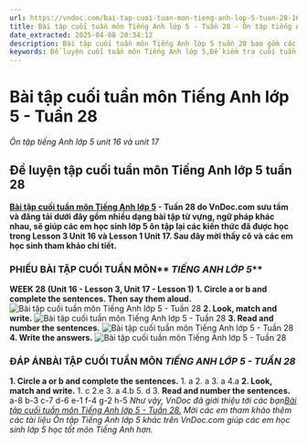 ```yaml
---
url: https://vndoc.com/bai-tap-cuoi-tuan-mon-tieng-anh-lop-5-tuan-28-163551
title: Bài tập cuối tuần môn Tiếng Anh lớp 5 - Tuần 28 - Ôn tập tiếng Anh lớp 5 unit 16 và unit 17 - VnDoc.com
date_extracted: 2025-04-08 20:34:12
description: Bài tập cuối tuần môn Tiếng Anh lớp 5 tuần 28 bao gồm các dạng bài Tiếng Anh khác nhau, giúp các em học sinh hệ thống lại các kiến thức đã được học trong Lesson 3 Unit 16 và Lesson 1 Unit 17.
keywords: Đề luyện cuối tuần môn Tiếng Anh lớp 5,Đề kiểm tra cuối tuần môn tiếng anh lớp 5 tuần 28,Bài tập cuối tuần môn Tiếng anh lớp 5,giải bài tập tiếng anh 5,tiếng anh lớp 5,bài tập tiếng anh lớp 5,bài tập tiếng anh lớp 5 unit 16,Tiếng Anh 5 unit 16,tiếng anh 5 bài 16,bài tập cuối tuần môn tiếng Anh lớp 5 tuần 28,bài tập tiếng anh lớp 5 có đáp án
---
```


# Bài tập cuối tuần môn Tiếng Anh lớp 5 - Tuần 28
 _Ôn tập tiếng Anh lớp 5 unit 16 và unit 17_
## Đề luyện tập cuối tuần môn Tiếng Anh lớp 5 tuần 28
**[Bài tập cuối tuần môn Tiếng Anh lớp 5](<https://vndoc.com/bai-tap-cuoi-tuan-tieng-anh-lop5>) \- Tuần 28 do VnDoc.com sưu tầm và đăng tải dưới đây gồm nhiều dạng bài tập từ vựng, ngữ pháp khác nhau, sẽ giúp các em học sinh lớp 5 ôn tập lại các kiến thức đã được học trong Lesson 3 Unit 16 và Lesson 1 Unit 17. Sau đây mời thầy cô và các em học sinh tham khảo chi tiết.**
### **PHIẾU BÀI TẬP CUỐI TUẦN MÔN**** _TIẾNG ANH LỚP 5_**
**WEEK 28**
**\(Unit 16 - Lesson 3, Unit 17 - Lesson 1\)**
**1\. Circle a or b and complete the sentences. Then say them aloud.**
![Bài tập cuối tuần môn Tiếng Anh lớp 5 - Tuần 28](https://i.vdoc.vn/data/image/2019/01/28/bai-tap-cuoi-tuan-mon-tieng-anh-lop-5-tuan-28-1.JPG)
**2\. Look, match and write.**
![Bài tập cuối tuần môn Tiếng Anh lớp 5 - Tuần 28](https://i.vdoc.vn/data/image/2019/01/28/bai-tap-cuoi-tuan-mon-tieng-anh-lop-5-tuan-28-2.JPG)
**3\. Read and number the sentences.**
![Bài tập cuối tuần môn Tiếng Anh lớp 5 - Tuần 28](https://i.vdoc.vn/data/image/2019/01/28/bai-tap-cuoi-tuan-mon-tieng-anh-lop-5-tuan-28-3.JPG)
**4\. Write the answers.**
![Bài tập cuối tuần môn Tiếng Anh lớp 5 - Tuần 28](https://i.vdoc.vn/data/image/2019/01/28/bai-tap-cuoi-tuan-mon-tieng-anh-lop-5-tuan-28-4.JPG)
### **ĐÁP ÁN****BÀI TẬP CUỐI TUẦN MÔN**** _TIẾNG ANH LỚP 5 - TUẦN 28_**
**1\. Circle a or b and complete the sentences.**
1\. a 2. a 3. a 4.a
**2\. Look, match and write.**
1\. c 2.e 3. a 4.b 5. d
3\. **Read and number the sentences.**
a-8 b-3 c-7 d-6 e-1 f-4 g-2 h-5
 _Như vậy, VnDoc đã giới thiệu tới các bạn[Bài tập cuối tuần môn Tiếng Anh lớp 5 - Tuần 28.](<https://vndoc.com/bai-tap-cuoi-tuan-mon-tieng-anh-lop-5-tuan-28-163551>) Mời các em tham khảo thêm các tài liệu Ôn tập Tiếng Anh lớp 5 khác trên VnDoc.com giúp các em học sinh lớp 5 học tốt môn Tiếng Anh hơn._
